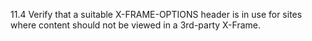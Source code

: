 11.4 Verify that a suitable X-FRAME-OPTIONS header is in use for sites where content should not be viewed in a 3rd-party X-Frame.